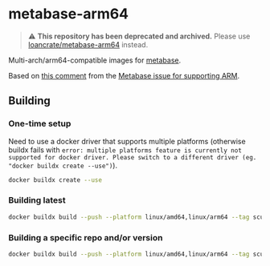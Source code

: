 # metabase-arm64

> :warning: **This repository has been deprecated and archived.**
> Please use [loancrate/metabase-arm64](https://github.com/loancrate/metabase-arm64) instead.

Multi-arch/arm64-compatible images for [metabase](https://hub.docker.com/r/metabase/metabase).

Based on [this comment](https://github.com/metabase/metabase/issues/13119#issuecomment-1000350647) from the [Metabase issue for supporting ARM](https://github.com/metabase/metabase/issues/13119).

## Building

### One-time setup

Need to use a docker driver that supports multiple platforms (otherwise buildx fails with `error: multiple platforms feature is currently not supported for docker driver. Please switch to a different driver (eg. "docker buildx create --use")`).

```sh
docker buildx create --use
```

### Building latest

```sh
docker buildx build --push --platform linux/amd64,linux/arm64 --tag scurrilous/metabase:latest .
```

### Building a specific repo and/or version

```sh
docker buildx build --push --platform linux/amd64,linux/arm64 --tag scurrilous/metabase:enterprise-v1.46.6.4 --build-arg metabase_repo=metabase-enterprise --build-arg metabase_version=v1.46.6.4 .
```

